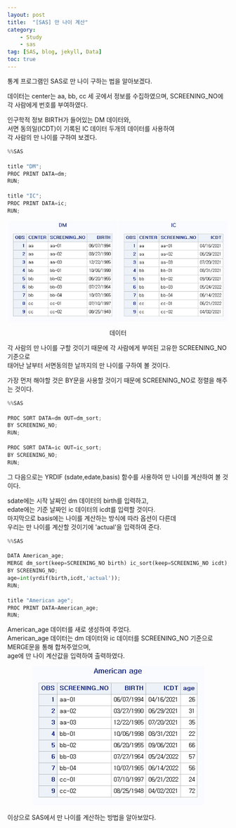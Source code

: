 ```yaml
---
layout: post
title:  "[SAS] 만 나이 계산"
category:
    - Study
    - sas
tag: [SAS, blog, jekyll, Data]
toc: true
---
```


통계 프로그램인 SAS로 만 나이 구하는 법을 알아보겠다.

데이터는 center는 aa, bb, cc 세 곳에서 정보를 수집하였으며, SCREENING_NO에 각 사람에게 번호를 부여하였다. 

인구학적 정보 BIRTH가 들어있는 DM 데이터와, <br/>서면 동의일(ICDT)이 기록된 IC 데이터 두개의 데이터를 사용하여 <br/>각 사람의 만 나이를 구하여 보겠다.

```python
%%SAS

title "DM";
PROC PRINT DATA=dm;
RUN;

title "IC";
PROC PRINT DATA=ic;
RUN;
```

<p align="center">
  <img src="/study/img/SAS/만 나이 계산/dm.png" align="center" width="49%">
  <img src="/study/img/SAS/만 나이 계산/ic.png" align="center" width="49%">
  <figcaption align="center">데이터</figcaption>
</p>

각 사람의 만 나이를 구할 것이기 때문에 각 사람에게 부여된 고유한 SCREENING_NO 기준으로 <br/>태어난 날부터 서면동의한 날까지의 만 나이를 구하여 볼 것이다.

가장 먼저 해야할 것은 BY문을 사용할 것이기 때문에 SCREENING_NO로 정렬을 해주는 것이다.

```python
%%SAS

PROC SORT DATA=dm OUT=dm_sort; 
BY SCREENING_NO;
RUN;

PROC SORT DATA=ic OUT=ic_sort; 
BY SCREENING_NO;
RUN;
```

그 다음으로는 YRDIF (sdate,edate,basis) 함수를 사용하여 만 나이를 계산하여 볼 것이다.

sdate에는 시작 날짜인 dm 데이터의 birth를 입력하고,<br/>edate에는 기준 날짜인 ic 데이터의 icdt를 입력할 것이다.<br/>마지막으로 basis에는 나이를 계산하는 방식에 따라 옵션이 다른데 <br/>우리는 만 나이를 계산할 것이기에 'actual'을 입력하여 준다.

```python
%%SAS

DATA American_age;
MERGE dm_sort(keep=SCREENING_NO birth) ic_sort(keep=SCREENING_NO icdt); 
BY SCREENING_NO;
age=int(yrdif(birth,icdt,'actual'));
RUN;

title "American age";
PROC PRINT DATA=American_age;
RUN;
```

American_age 데이터를 새로 생성하여 주었다. <br/>American_age 데이터는 dm 데이터와 ic 데이터를 SCREENING_NO 기준으로 MERGE문을 통해 합쳐주었으며,<br/> age에 만 나이 계산값을 입력하여 출력하였다.

<p align="center"><img src="/study/img/SAS/만 나이 계산/age.png"></p>

이상으로 SAS에서 만 나이를 계산하는 방법을 알아보았다.
